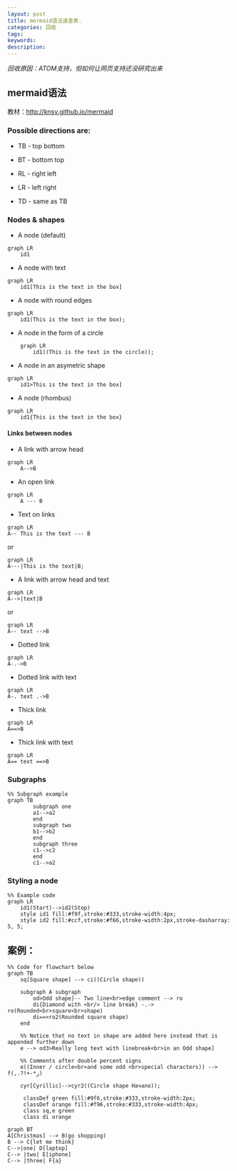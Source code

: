 ```yaml
---
layout: post
title: mermaid语法速查表.
categories: 回收
tags:
keywords:
description:
---
```


*回收原因：ATOM支持，但如何让网页支持还没研究出来*

## mermaid语法
教材：http://knsv.github.io/mermaid
### Possible directions are:

- TB - top bottom
- BT - bottom top
- RL - right left
- LR - left right

- TD - same as TB

### Nodes & shapes

- A node (default)
```mermaid
graph LR
    id1
```

- A node with text
```mermaid
graph LR
    id1[This is the text in the box]
```

- A node with round edges
```mermaid
graph LR
    id1(This is the text in the box);
```
- A node in the form of a circle
```mermaid
    graph LR
        id1((This is the text in the circle));
```
- A node in an asymetric shape
```mermaid
graph LR
    id1>This is the text in the box]
```
- A node (rhombus)
```mermaid
graph LR
    id1{This is the text in the box}
```

#### Links between nodes

- A link with arrow head

```mermaid
graph LR
    A-->B
```

- An open link
```mermaid
graph LR
    A --- B
```
- Text on links
```mermaid
graph LR
A-- This is the text --- B
```

or

```mermaid
graph LR
A---|This is the text|B;
```

- A link with arrow head and text
```mermaid
graph LR
A-->|text|B
```

or
```mermaid
graph LR
A-- text -->B
```

- Dotted link
```mermaid
graph LR
A-.->B
```

- Dotted link with text
```mermaid
graph LR
A-. text .->B
```

- Thick link
```mermaid
graph LR
A==>B
```

- Thick link with text
```mermaid
graph LR
A== text ==>B
```

### Subgraphs

```mermaid
%% Subgraph example
graph TB
        subgraph one
        a1-->a2
        end
        subgraph two
        b1-->b2
        end
        subgraph three
        c1-->c2
        end
        c1-->a2
```

### Styling a node

```mermaid
%% Example code
graph LR
    id1(Start)-->id2(Stop)
    style id1 fill:#f9f,stroke:#333,stroke-width:4px;
    style id2 fill:#ccf,stroke:#f66,stroke-width:2px,stroke-dasharray: 5, 5;
```

## 案例：
```mermaid
%% Code for flowchart below
graph TB
    sq[Square shape] --> ci((Circle shape))

    subgraph A subgraph
        od>Odd shape]-- Two line<br>edge comment --> ro
        di{Diamond with <br/> line break} -.-> ro(Rounded<br>square<br>shape)
        di==>ro2(Rounded square shape)
    end

    %% Notice that no text in shape are added here instead that is appended further down
    e --> od3>Really long text with linebreak<br>in an Odd shape]

    %% Comments after double percent signs
    e((Inner / circle<br>and some odd <br>special characters)) --> f(,.?!+-*ز)

    cyr[Cyrillic]-->cyr2((Circle shape Начало));

     classDef green fill:#9f6,stroke:#333,stroke-width:2px;
     classDef orange fill:#f96,stroke:#333,stroke-width:4px;
     class sq,e green
     class di orange
```






```mermaid
graph BT
A[Christmas] --> B(go shopping)
B --> C{let me think}
C-->|one| D[laptop]
C--> |two| E[iphone]
C--> |three| F{a}
```
